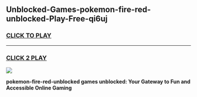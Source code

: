 
## Unblocked-Games-pokemon-fire-red-unblocked-Play-Free-qi6uj
<h3>
<a href="https://premium76.site?title=pokemon-fire-red-unblocked&ref=18A">CLICK TO PLAY</a></h3>
<hr>

<h3>
<a href="https://premium76.site?title=pokemon-fire-red-unblocked&ref=18A">CLICK 2 PLAY</a>
  
</h3>

<a href="https://premium76.site?title=pokemon-fire-red-unblocked&ref=18A"><img src="https://clearcache.store/games.png"></a>


**pokemon-fire-red-unblocked games unblocked: Your Gateway to Fun and Accessible Online Gaming**
